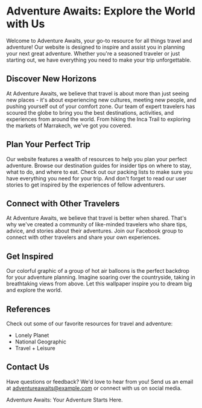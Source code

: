 <!--font:Poppins-->

# Adventure Awaits: Explore the World with Us

Welcome to Adventure Awaits, your go-to resource for all things travel and adventure! Our website is designed to inspire and assist you in planning your next great adventure. Whether you're a seasoned traveler or just starting out, we have everything you need to make your trip unforgettable.

## Discover New Horizons

At Adventure Awaits, we believe that travel is about more than just seeing new places - it's about experiencing new cultures, meeting new people, and pushing yourself out of your comfort zone. Our team of expert travelers has scoured the globe to bring you the best destinations, activities, and experiences from around the world. From hiking the Inca Trail to exploring the markets of Marrakech, we've got you covered.

## Plan Your Perfect Trip

Our website features a wealth of resources to help you plan your perfect adventure. Browse our destination guides for insider tips on where to stay, what to do, and where to eat. Check out our packing lists to make sure you have everything you need for your trip. And don't forget to read our user stories to get inspired by the experiences of fellow adventurers.

## Connect with Other Travelers

At Adventure Awaits, we believe that travel is better when shared. That's why we've created a community of like-minded travelers who share tips, advice, and stories about their adventures. Join our Facebook group to connect with other travelers and share your own experiences.

## Get Inspired

Our colorful graphic of a group of hot air balloons is the perfect backdrop for your adventure planning. Imagine soaring over the countryside, taking in breathtaking views from above. Let this wallpaper inspire you to dream big and explore the world.

## References

Check out some of our favorite resources for travel and adventure:

- Lonely Planet
- National Geographic
- Travel + Leisure

## Contact Us

Have questions or feedback? We'd love to hear from you! Send us an email at adventureawaits@example.com or connect with us on social media.

Adventure Awaits: Your Adventure Starts Here.

<!--

Write me content for website with wallpaper which alt text is:

"A colorful graphic of a group of hot air balloons for a travel or adventure website"

The name/title of the page should not be 1:1 copy of the alt text but rather a real content of the website which is using this wallpaper.

- Use markdown format 
- Start with heading
- Heading should be short and concise
- The content should look like a real website 
- The website should not be about the wallpaper, wallpaper is just a related background
- Heading should be contain work "wallpaper" or "background"
- Include real sections like references, contact, user stories, etc. use things relevant to the page purpose.
- Feel free to use structure like headings, bullets, numbering, blockquotes, paragraphs, horizontal lines, etc.
- You can use formatting like bold or _italic_
- You can include UTF-8 emojis
- Links should be only #hash anchors (and you can refer to the document itself)
- Do not include images


---


# Adventure Awaits: Explore the World with Us

Welcome to Adventure Awaits, your go-to resource for all things travel and adventure! Our website is designed to inspire and assist you in planning your next great adventure. Whether you're a seasoned traveler or just starting out, we have everything you need to make your trip unforgettable.

## Discover New Horizons

At Adventure Awaits, we believe that travel is about more than just seeing new places - it's about experiencing new cultures, meeting new people, and pushing yourself out of your comfort zone. Our team of expert travelers has scoured the globe to bring you the best destinations, activities, and experiences from around the world. From hiking the Inca Trail to exploring the markets of Marrakech, we've got you covered.

## Plan Your Perfect Trip

Our website features a wealth of resources to help you plan your perfect adventure. Browse our destination guides for insider tips on where to stay, what to do, and where to eat. Check out our packing lists to make sure you have everything you need for your trip. And don't forget to read our user stories to get inspired by the experiences of fellow adventurers.

## Connect with Other Travelers

At Adventure Awaits, we believe that travel is better when shared. That's why we've created a community of like-minded travelers who share tips, advice, and stories about their adventures. Join our Facebook group to connect with other travelers and share your own experiences.

## Get Inspired

Our colorful graphic of a group of hot air balloons is the perfect backdrop for your adventure planning. Imagine soaring over the countryside, taking in breathtaking views from above. Let this wallpaper inspire you to dream big and explore the world.

## References

Check out some of our favorite resources for travel and adventure:

- Lonely Planet
- National Geographic
- Travel + Leisure

## Contact Us

Have questions or feedback? We'd love to hear from you! Send us an email at adventureawaits@example.com or connect with us on social media.

Adventure Awaits: Your Adventure Starts Here.


---


Write me a Google font which is best fitting for the website.

Pick from the list:
- Open Sans
- Lobster
- Futura
- Poppins
- Inter
- Montserrat
- Cabin
- Orbitron
- Dancing Script
- Playfair Display
- Great Vibes
- Lato
- Alegreya
- Creepster
- Barlow Condensed
- Cormorant Garamond
- Exo 2
- Cinzel
- IBM Plex Sans
- Raleway
- Roboto
- Cinzel Decorative


Write just the font name nothing else.


---


Poppins

-->
